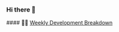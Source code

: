 ### Hi there 👋

<!--
**Saika-Z/Saika-Z** is a ✨ _special_ ✨ repository because its `README.md` (this file) appears on your GitHub profile.

Here are some ideas to get you started:

- 🔭 I’m currently working on ...
- 🌱 I’m currently learning ...
- 👯 I’m looking to collaborate on ...
- 🤔 I’m looking for help with ...
- 💬 Ask me about ...
- 📫 How to reach me: ...
- 😄 Pronouns: ...
- ⚡ Fun fact: ...
-->
<tr>
<td valign="top" width="50%">
#### 🏊‍♂️ <a href="https://gist.github.com/Saika-Z/89c7e5767c4f69d8b2f77a9133ed92fc" target="_blank">Weekly Development Breakdown</a>


